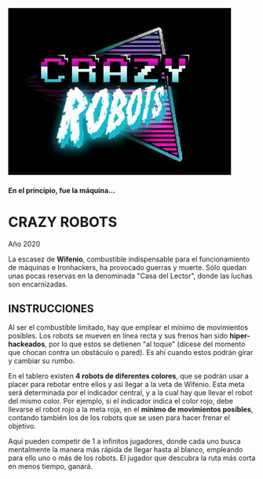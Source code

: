 <img src="Img/robotoss.jpg">


#### En el principio, fue la máquina...

# CRAZY ROBOTS

Año 2020

La escasez de **Wifenio**, combustible indispensable para el funcionamiento de máquinas e Ironhackers, ha provocado guerras y muerte. Sólo quedan unas pocas reservas en la denominada "Casa del Lector", donde las luchas son encarnizadas. 

## INSTRUCCIONES
Al ser el combustible limitado, hay que emplear el mínimo de movimientos posibles. Los robots se mueven en línea recta y sus frenos han sido **hiper-hackeados**, por lo que estos se detienen "al toque" (dícese del momento que chocan contra un obstáculo o pared). Es ahí cuando estos podrán girar y cambiar su rumbo.

En el tablero existen **4 robots de diferentes colores**, que se podrán usar a placer para rebotar entre ellos y así llegar a la veta de Wifenio. Esta meta será determinada por el indicador central, y a la cual hay que llevar el robot del mismo color. Por ejemplo, si el indicador indica el color rojo, debe llevarse el robot rojo a la meta roja, en el **mínimo de movimientos posibles**, contando también los de los robots que se usen para hacer frenar el objetivo.

Aquí pueden competir de 1 a infinitos jugadores, donde cada uno busca mentalmente la manera más rápida de llegar hasta al blanco, empleando para ello uno o más de los robots. El jugador que descubra la ruta más corta en menos tiempo, ganará.